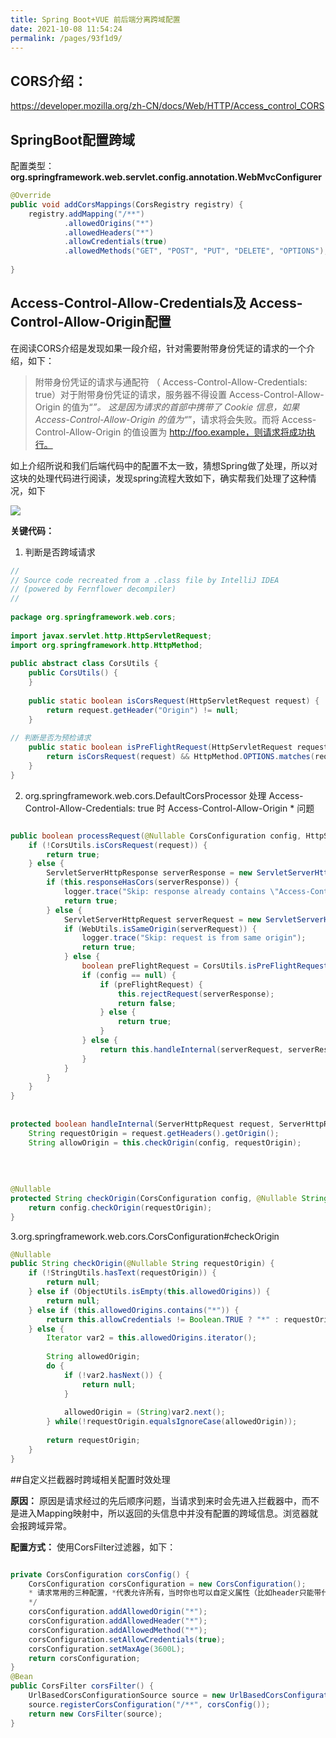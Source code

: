 ```yaml
---
title: Spring Boot+VUE 前后端分离跨域配置
date: 2021-10-08 11:54:24
permalink: /pages/93f1d9/
---
```


## CORS介绍： 
<https://developer.mozilla.org/zh-CN/docs/Web/HTTP/Access_control_CORS>

## SpringBoot配置跨域

配置类型：**org.springframework.web.servlet.config.annotation.WebMvcConfigurer**

```java
@Override
public void addCorsMappings(CorsRegistry registry) {
    registry.addMapping("/**")
            .allowedOrigins("*")
            .allowedHeaders("*")
            .allowCredentials(true)
            .allowedMethods("GET", "POST", "PUT", "DELETE", "OPTIONS");
 
}
```

##  Access-Control-Allow-Credentials及 Access-Control-Allow-Origin配置

在阅读CORS介绍是发现如果一段介绍，针对需要附带身份凭证的请求的一个介绍，如下：

> 附带身份凭证的请求与通配符 （ Access-Control-Allow-Credentials: true）对于附带身份凭证的请求，服务器不得设置 Access-Control-Allow-Origin 的值为“*”。
这是因为请求的首部中携带了 Cookie 信息，如果 Access-Control-Allow-Origin 的值为“*”，请求将会失败。而将 Access-Control-Allow-Origin 的值设置为 http://foo.example，则请求将成功执行。

如上介绍所说和我们后端代码中的配置不太一致，猜想Spring做了处理，所以对这块的处理代码进行阅读，发现spring流程大致如下，确实帮我们处理了这种情况，如下

![](https://cdn.jsdelivr.net/gh/shixw/shixw-images/20211008115500.png)

**关键代码：**

1. 判断是否跨域请求
```java
//
// Source code recreated from a .class file by IntelliJ IDEA
// (powered by Fernflower decompiler)
//
 
package org.springframework.web.cors;
 
import javax.servlet.http.HttpServletRequest;
import org.springframework.http.HttpMethod;
 
public abstract class CorsUtils {
    public CorsUtils() {
    }
 
    public static boolean isCorsRequest(HttpServletRequest request) {
        return request.getHeader("Origin") != null;
    }
 
// 判断是否为预检请求
    public static boolean isPreFlightRequest(HttpServletRequest request) {
        return isCorsRequest(request) && HttpMethod.OPTIONS.matches(request.getMethod()) && request.getHeader("Access-Control-Request-Method") != null;
    }
}
```
2. org.springframework.web.cors.DefaultCorsProcessor 处理   Access-Control-Allow-Credentials: true 时 Access-Control-Allow-Origin * 问题

```java

public boolean processRequest(@Nullable CorsConfiguration config, HttpServletRequest request, HttpServletResponse response) throws IOException {
    if (!CorsUtils.isCorsRequest(request)) {
        return true;
    } else {
        ServletServerHttpResponse serverResponse = new ServletServerHttpResponse(response);
        if (this.responseHasCors(serverResponse)) {
            logger.trace("Skip: response already contains \"Access-Control-Allow-Origin\"");
            return true;
        } else {
            ServletServerHttpRequest serverRequest = new ServletServerHttpRequest(request);
            if (WebUtils.isSameOrigin(serverRequest)) {
                logger.trace("Skip: request is from same origin");
                return true;
            } else {
                boolean preFlightRequest = CorsUtils.isPreFlightRequest(request);
                if (config == null) {
                    if (preFlightRequest) {
                        this.rejectRequest(serverResponse);
                        return false;
                    } else {
                        return true;
                    }
                } else {
                    return this.handleInternal(serverRequest, serverResponse, config, preFlightRequest);
                }
            }
        }
    }
}
 
 
protected boolean handleInternal(ServerHttpRequest request, ServerHttpResponse response, CorsConfiguration config, boolean preFlightRequest) throws IOException {
    String requestOrigin = request.getHeaders().getOrigin();
    String allowOrigin = this.checkOrigin(config, requestOrigin);
 
 
 
 
@Nullable
protected String checkOrigin(CorsConfiguration config, @Nullable String requestOrigin) {
    return config.checkOrigin(requestOrigin);
}
```

3.org.springframework.web.cors.CorsConfiguration#checkOrigin

```java
@Nullable
public String checkOrigin(@Nullable String requestOrigin) {
    if (!StringUtils.hasText(requestOrigin)) {
        return null;
    } else if (ObjectUtils.isEmpty(this.allowedOrigins)) {
        return null;
    } else if (this.allowedOrigins.contains("*")) {
        return this.allowCredentials != Boolean.TRUE ? "*" : requestOrigin;
    } else {
        Iterator var2 = this.allowedOrigins.iterator();
 
        String allowedOrigin;
        do {
            if (!var2.hasNext()) {
                return null;
            }
 
            allowedOrigin = (String)var2.next();
        } while(!requestOrigin.equalsIgnoreCase(allowedOrigin));
 
        return requestOrigin;
    }
}
```

##自定义拦截器时跨域相关配置时效处理

**原因：**  原因是请求经过的先后顺序问题，当请求到来时会先进入拦截器中，而不是进入Mapping映射中，所以返回的头信息中并没有配置的跨域信息。浏览器就会报跨域异常。

**配置方式：** 使用CorsFilter过滤器，如下：

```java

private CorsConfiguration corsConfig() {
    CorsConfiguration corsConfiguration = new CorsConfiguration();
    * 请求常用的三种配置，*代表允许所有，当时你也可以自定义属性（比如header只能带什么，只能是post方式等等）
    */
    corsConfiguration.addAllowedOrigin("*");
    corsConfiguration.addAllowedHeader("*");
    corsConfiguration.addAllowedMethod("*");
    corsConfiguration.setAllowCredentials(true);
    corsConfiguration.setMaxAge(3600L);
    return corsConfiguration;
}
@Bean
public CorsFilter corsFilter() {
    UrlBasedCorsConfigurationSource source = new UrlBasedCorsConfigurationSource();
    source.registerCorsConfiguration("/**", corsConfig());
    return new CorsFilter(source);
}
```
